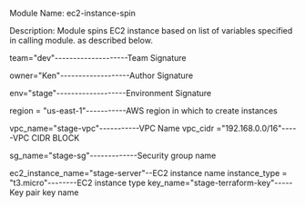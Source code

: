 Module Name: ec2-instance-spin

Description:
Module spins EC2 instance based on list of variables specified in calling module.
as described below.

team="dev"--------------------Team Signature

owner="Ken"-------------------Author Signature

env="stage"-------------------Environment Signature

region = "us-east-1"-----------AWS region in which to create instances

vpc_name="stage-vpc"-----------VPC Name 
vpc_cidr ="192.168.0.0/16"-----VPC CIDR BLOCK




sg_name="stage-sg"-------------Security group name


ec2_instance_name="stage-server"--EC2 instance name
instance_type = "t3.micro"--------EC2 instance type
key_name="stage-terraform-key"-----Key pair key name



